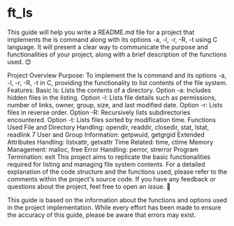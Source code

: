 # ft_ls
This guide will help you write a README.md file for a project that implements the ls command along with its options -a, -l, -r, -R, -t using C language. It will present a clear way to communicate the purpose and functionalities of your project, along with a brief description of the functions used. 😊

Project Overview
Purpose: To implement the ls command and its options -a, -l, -r, -R, -t in C, providing the functionality to list contents of the file system.
Features:
Basic ls: Lists the contents of a directory.
Option -a: Includes hidden files in the listing.
Option -l: Lists file details such as permissions, number of links, owner, group, size, and last modified date.
Option -r: Lists files in reverse order.
Option -R: Recursively lists subdirectories encountered.
Option -t: Lists files sorted by modification time.
Functions Used
File and Directory Handling: opendir, readdir, closedir, stat, lstat, readlink 7
User and Group Information: getpwuid, getgrgid
Extended Attributes Handling: listxattr, getxattr
Time Related: time, ctime
Memory Management: malloc, free
Error Handling: perror, strerror
Program Termination: exit
This project aims to replicate the basic functionalities required for listing and managing file system contents. For a detailed explanation of the code structure and the functions used, please refer to the comments within the project's source code. If you have any feedback or questions about the project, feel free to open an issue. 🌟

This guide is based on the information about the functions and options used in the project implementation. While every effort has been made to ensure the accuracy of this guide, please be aware that errors may exist.